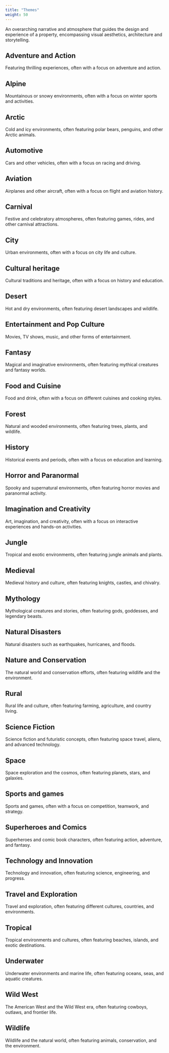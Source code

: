```yaml
---
title: "Themes"
weight: 50
---
```


An overarching narrative and atmosphere that guides the design and experience of a property, encompassing visual aesthetics, architecture and storytelling.

## Adventure and Action
Featuring thrilling experiences, often with a focus on adventure and action.

## Alpine
Mountainous or snowy environments, often with a focus on winter sports and activities.

## Arctic
Cold and icy environments, often featuring polar bears, penguins, and other Arctic animals.

## Automotive
Cars and other vehicles, often with a focus on racing and driving.

## Aviation
Airplanes and other aircraft, often with a focus on flight and aviation history.

## Carnival
Festive and celebratory atmospheres, often featuring games, rides, and other carnival attractions.

## City
Urban environments, often with a focus on city life and culture.

## Cultural heritage
Cultural traditions and heritage, often with a focus on history and education.

## Desert
Hot and dry environments, often featuring desert landscapes and wildlife.

## Entertainment and Pop Culture
Movies, TV shows, music, and other forms of entertainment.

## Fantasy
Magical and imaginative environments, often featuring mythical creatures and fantasy worlds.

## Food and Cuisine
Food and drink, often with a focus on different cuisines and cooking styles.

## Forest
Natural and wooded environments, often featuring trees, plants, and wildlife.

## History
Historical events and periods, often with a focus on education and learning.

## Horror and Paranormal
Spooky and supernatural environments, often featuring horror movies and paranormal activity.

## Imagination and Creativity
Art, imagination, and creativity, often with a focus on interactive experiences and hands-on activities.

## Jungle
Tropical and exotic environments, often featuring jungle animals and plants.

## Medieval
Medieval history and culture, often featuring knights, castles, and chivalry.

## Mythology
Mythological creatures and stories, often featuring gods, goddesses, and legendary beasts.

## Natural Disasters
Natural disasters such as earthquakes, hurricanes, and floods.

## Nature and Conservation
The natural world and conservation efforts, often featuring wildlife and the environment.

## Rural
Rural life and culture, often featuring farming, agriculture, and country living.

## Science Fiction
Science fiction and futuristic concepts, often featuring space travel, aliens, and advanced technology.

## Space
Space exploration and the cosmos, often featuring planets, stars, and galaxies.

## Sports and games
Sports and games, often with a focus on competition, teamwork, and strategy.

## Superheroes and Comics
Superheroes and comic book characters, often featuring action, adventure, and fantasy.

## Technology and Innovation
Technology and innovation, often featuring science, engineering, and progress.

## Travel and Exploration
Travel and exploration, often featuring different cultures, countries, and environments.

## Tropical
Tropical environments and cultures, often featuring beaches, islands, and exotic destinations.

## Underwater
Underwater environments and marine life, often featuring oceans, seas, and aquatic creatures.

## Wild West
The American West and the Wild West era, often featuring cowboys, outlaws, and frontier life.

## Wildlife
Wildlife and the natural world, often featuring animals, conservation, and the environment.

